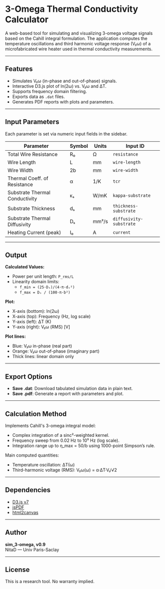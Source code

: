# 3-Omega Thermal Conductivity Calculator

A web-based tool for simulating and visualizing 3-omega voltage signals based on the Cahill integral formulation. The application computes the temperature oscillations and third harmonic voltage response (V₃ω) of a microfabricated wire heater used in thermal conductivity measurements.

---

## Features

- Simulates V₃ω (in-phase and out-of-phase) signals.
- Interactive D3.js plot of ln(2ω) vs. V₃ω and ΔT.
- Supports frequency domain filtering.
- Exports data as `.dat` files.
- Generates PDF reports with plots and parameters.

---

## Input Parameters

Each parameter is set via numeric input fields in the sidebar.

| Parameter                       | Symbol     | Units       | Input ID                |
|--------------------------------|------------|-------------|--------------------------|
| Total Wire Resistance          | R₀         | Ω           | `resistance`             |
| Wire Length                    | L          | mm          | `wire-length`            |
| Wire Width                     | 2b         | mm          | `wire-width`             |
| Thermal Coeff. of Resistance   | α          | 1/K         | `tcr`                    |
| Substrate Thermal Conductivity| κₛ         | W/mK        | `kappa-substrate`        |
| Substrate Thickness            | dₛ         | mm          | `thickness-substrate`    |
| Substrate Thermal Diffusivity | Dₛ         | mm²/s       | `diffusivity-substrate`  |
| Heating Current (peak)        | I₀         | A           | `current`                |

---

## Output

**Calculated Values:**

- Power per unit length: `P_rms/L`
- Linearity domain limits:
  - `f_min = (25·Dₛ)/(4·π·dₛ²)`
  - `f_max = Dₛ / (100·π·b²)`

**Plot:**

- X-axis (bottom): ln(2ω)
- X-axis (top): Frequency (Hz, log scale)
- Y-axis (left): ΔT (K)
- Y-axis (right): V₃ω (RMS) [V]

**Plot lines:**

- Blue: V₃ω in-phase (real part)
- Orange: V₃ω out-of-phase (imaginary part)
- Thick lines: linear domain only

---

## Export Options

- **Save .dat**: Download tabulated simulation data in plain text.
- **Save .pdf**: Generate a report with parameters and plot.

---

## Calculation Method

Implements Cahill's 3-omega integral model:
- Complex integration of a sinc²-weighted kernel.
- Frequency sweep from 0.02 Hz to 10⁵ Hz (log scale).
- Integration range up to η_max = 50/b using 1000-point Simpson’s rule.

Main computed quantities:
- Temperature oscillation: ΔT(ω)
- Third-harmonic voltage (RMS): V₃ω(ω) = α·ΔT·V₁/√2

---

## Dependencies

- [D3.js v7](https://d3js.org)
- [jsPDF](https://github.com/parallax/jsPDF)
- [html2canvas](https://html2canvas.hertzen.com)

---

## Author

**sim_3-omega, v0.9**  
NitaD — Univ Paris-Saclay

---

## License

This is a research tool. No warranty implied.

